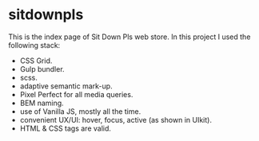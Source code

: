 # sitdownpls
This is the index page of Sit Down Pls web store.
In this project I used the following stack:

- CSS Grid.
- Gulp bundler.
- scss.
- adaptive semantic mark-up.
- Pixel Perfect for all media queries.
- BEM naming.
- use of Vanilla JS, mostly all the time.
- convenient UX/UI: hover, focus, active (as shown in UIkit).
- HTML & CSS tags are valid.
